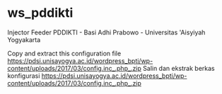 # ws_pddikti
Injector Feeder PDDIKTI - Basi Adhi Prabowo - Universitas 'Aisyiyah Yogyakarta

Copy and extract this configuration file https://pdsi.unisayogya.ac.id/wordpress_bpti/wp-content/uploads/2017/03/config.inc_.php_.zip
Salin dan ekstrak berkas konfigurasi https://pdsi.unisayogya.ac.id/wordpress_bpti/wp-content/uploads/2017/03/config.inc_.php_.zip
